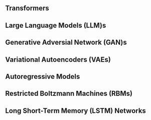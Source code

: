 ## Transformers
## Large Language Models (LLM)s
## Generative Adversial Network (GAN)s
## Variational Autoencoders (VAEs)
## Autoregressive Models
## Restricted Boltzmann Machines (RBMs)
## Long Short-Term Memory (LSTM) Networks
